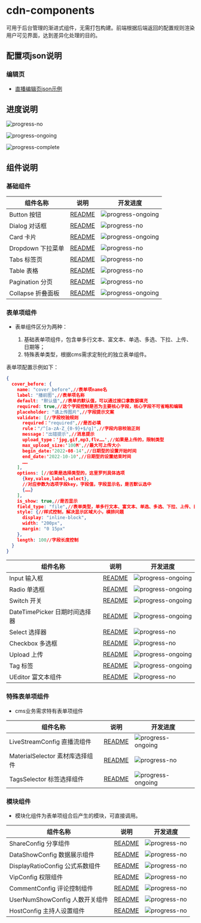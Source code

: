 # cdn-components

可用于后台管理的渐进式组件，无需打包构建。前端根据后端返回的配置规则渲染用户可见界面，达到差异化处理的目的。

## 配置项json说明

### 编辑页

- [直播编辑页json示例](./demo/addLive.json)

## 进度说明

![progress-no](https://img.shields.io/badge/%E6%9C%AA%E5%BC%80%E5%A7%8B-lightgrey)

![progress-ongoing](https://img.shields.io/badge/%E5%BC%80%E5%8F%91%E4%B8%AD-brightgreen)

![progress-complete](https://img.shields.io/badge/%E5%B7%B2%E5%AE%8C%E6%88%90-blue)

## 组件说明

### 基础组件

|  组件名称  |  说明  |  开发进度  |
|  ----  |  ----  |  ----  |
|  Button 按钮  |  [README](./components/Button/README.md)  | ![progress-ongoing](https://img.shields.io/badge/%E5%BC%80%E5%8F%91%E4%B8%AD-brightgreen) |
|  Dialog 对话框  |  [README](./components/Dialog/README.md)  | ![progress-no](https://img.shields.io/badge/%E6%9C%AA%E5%BC%80%E5%A7%8B-lightgrey) |
|  Card 卡片  |  [README](./components/Card/README.md)  | ![progress-ongoing](https://img.shields.io/badge/%E5%BC%80%E5%8F%91%E4%B8%AD-brightgreen) |
|  Dropdown 下拉菜单  |  [README](./components/Dropdown/README.md)  | ![progress-no](https://img.shields.io/badge/%E6%9C%AA%E5%BC%80%E5%A7%8B-lightgrey) |
|  Tabs 标签页  |  [README](./components/Tabs/README.md)  | ![progress-no](https://img.shields.io/badge/%E6%9C%AA%E5%BC%80%E5%A7%8B-lightgrey) |
|  Table 表格  |  [README](./components/Table/README.md)  |  ![progress-no](https://img.shields.io/badge/%E6%9C%AA%E5%BC%80%E5%A7%8B-lightgrey)  |
|  Pagination 分页  |  [README](./components/Pagination/README.md)  | ![progress-no](https://img.shields.io/badge/%E6%9C%AA%E5%BC%80%E5%A7%8B-lightgrey) |
|  Collapse 折叠面板  |  [README](./components/Collapse/README.md)  |![progress-ongoing](https://img.shields.io/badge/%E5%BC%80%E5%8F%91%E4%B8%AD-brightgreen)|

### 表单项组件

- 表单组件区分为两种：

  1. 基础表单项组件，包含单多行文本、富文本、单选、多选、下拉、上传、日期等；
  2. 特殊表单类型，根据cms需求定制化的独立表单组件。

表单项配置示例如下：

``` json
{
  cover_before: {
    name: "cover_before",//表单项name名
    label: "播前图",//表单项名称
    default: "默认值",//表单的默认值，可以通过接口拿数据填充
    required: true,//这个字段控制是否为主要核心字段，核心字段不可省略和编辑
    placeholder: "请上传图片",//字段提示文案
    validate: [//字段校验规则
      required："required",//是否必填
      rule："/^[a-zA-Z_{0-9}+$/g]",//字段内容校验正则
      message："出错提示",//消息提示
      upload_type：'jpg,gif,mp3,flv……',//如果是上传的，限制类型
      max_upload_size:'100M',//最大可上传大小
      begin_date:'2022-08-14',//日期型的设置开始时间
      end_date:'2022-10-10',//日期型的设置结束时间
      ……
    ],
    options: [//如果是选择类型的，这里罗列具体选项
      {key,value,label,select},
      //对应参数为选项字段key，字段值，字段显示名，是否默认选中
      {……}
    ],
    is_show: true,//是否显示
    field_type: "file",//表单类型，单多行文本、富文本、单选、多选、下拉、上传、日期
    style: {//样式控制，解决显示区域大小，横排问题
      display: "inline-block",
      width: "200px",
      margin: "0 15px"
    },
    length: 100//字段长度控制
  }
}
```

|  组件名称  |  说明  |  开发进度  |
|  ----  |  ----  |  ----  |
|  Input 输入框  |  [README](./components/Input/README.md)  |![progress-ongoing](https://img.shields.io/badge/%E5%BC%80%E5%8F%91%E4%B8%AD-brightgreen)|
|  Radio 单选框  |  [README](./components/Radio/README.md)  |![progress-ongoing](https://img.shields.io/badge/%E5%BC%80%E5%8F%91%E4%B8%AD-brightgreen)|
|  Switch 开关  |  [README](./components/Switch/README.md)  |![progress-ongoing](https://img.shields.io/badge/%E5%BC%80%E5%8F%91%E4%B8%AD-brightgreen)|
|  DateTimePicker 日期时间选择器  |  [README](./components/DateTimePicker/README.md)  |![progress-ongoing](https://img.shields.io/badge/%E5%BC%80%E5%8F%91%E4%B8%AD-brightgreen)|
|  Select 选择器  |  [README](./components/Select/README.md)  |![progress-no](https://img.shields.io/badge/%E6%9C%AA%E5%BC%80%E5%A7%8B-lightgrey)|
|  Checkbox 多选框  |  [README](./components/Checkbox/README.md)  |![progress-no](https://img.shields.io/badge/%E6%9C%AA%E5%BC%80%E5%A7%8B-lightgrey)|
|  Upload 上传  |  [README](./components/Upload/README.md)  |![progress-ongoing](https://img.shields.io/badge/%E5%BC%80%E5%8F%91%E4%B8%AD-brightgreen)|
|  Tag 标签  |  [README](./components/Tag/README.md)  |![progress-ongoing](https://img.shields.io/badge/%E5%BC%80%E5%8F%91%E4%B8%AD-brightgreen)|
|  UEditor 富文本组件  |  [README](./components/UEditor/README.md)  |![progress-no](https://img.shields.io/badge/%E6%9C%AA%E5%BC%80%E5%A7%8B-lightgrey)|

### 特殊表单项组件

- cms业务需求特有表单项组件

|  组件名称  |  说明  |  开发进度  |
|  ----  |  ----  |  ----  |
|  LiveStreamConfig 直播流组件  |  [README](./views/LiveStreamConfig/README.md)  |![progress-ongoing](https://img.shields.io/badge/%E5%BC%80%E5%8F%91%E4%B8%AD-brightgreen)|
|  MaterialSelector 素材库选择组件  |  [README](./views/MaterialSelector/README.md)  | ![progress-no](https://img.shields.io/badge/%E6%9C%AA%E5%BC%80%E5%A7%8B-lightgrey)|
|  TagsSelector 标签选择组件  |  [README](./views/TagsSelector/README.md)  | ![progress-ongoing](https://img.shields.io/badge/%E5%BC%80%E5%8F%91%E4%B8%AD-brightgreen)|

### 模块组件

- 模块化组件为表单项组合后产生的模块，可直接调用。

|  组件名称  |  说明  |  开发进度  |
|  ----  |  ----  |  ----  |
|  ShareConfig 分享组件  |  [README](./views/ShareConfig/README.md)  | ![progress-no](https://img.shields.io/badge/%E6%9C%AA%E5%BC%80%E5%A7%8B-lightgrey) |
|  DataShowConfig 数据展示组件  |  [README](./views/DataShowConfig/README.md)  | ![progress-no](https://img.shields.io/badge/%E6%9C%AA%E5%BC%80%E5%A7%8B-lightgrey) |
|  DisplayRatioConfig 公式系数组件  |  [README](./views/DisplayRatioConfig/README.md)  | ![progress-no](https://img.shields.io/badge/%E6%9C%AA%E5%BC%80%E5%A7%8B-lightgrey) |
|  VipConfig 权限组件  |  [README](./views/VipConfig/README.md)  | ![progress-no](https://img.shields.io/badge/%E6%9C%AA%E5%BC%80%E5%A7%8B-lightgrey) |
|  CommentConfig 评论控制组件  |  [README](./views/CommentConfig/README.md)  | ![progress-no](https://img.shields.io/badge/%E6%9C%AA%E5%BC%80%E5%A7%8B-lightgrey) |
|  UserNumShowConfig 人数开关组件  |  [README](./views/UserNumShowConfig/README.md)  | ![progress-no](https://img.shields.io/badge/%E6%9C%AA%E5%BC%80%E5%A7%8B-lightgrey) |
|  HostConfig 主持人设置组件  |  [README](./views/HostConfig/README.md)  | ![progress-no](https://img.shields.io/badge/%E6%9C%AA%E5%BC%80%E5%A7%8B-lightgrey) |
